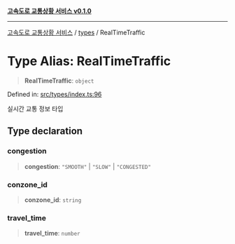 [**고속도로 교통상황 서비스 v0.1.0**](../../README.md)

***

[고속도로 교통상황 서비스](../../modules.md) / [types](../README.md) / RealTimeTraffic

# Type Alias: RealTimeTraffic

> **RealTimeTraffic**: `object`

Defined in: [src/types/index.ts:96](https://github.com/ksheyon123/road-status-preview/blob/f8475dd9e1f35d9b8acf92ef20ed9d0782a8bb42/src/types/index.ts#L96)

실시간 교통 정보 타입

## Type declaration

### congestion

> **congestion**: `"SMOOTH"` \| `"SLOW"` \| `"CONGESTED"`

### conzone\_id

> **conzone\_id**: `string`

### travel\_time

> **travel\_time**: `number`
